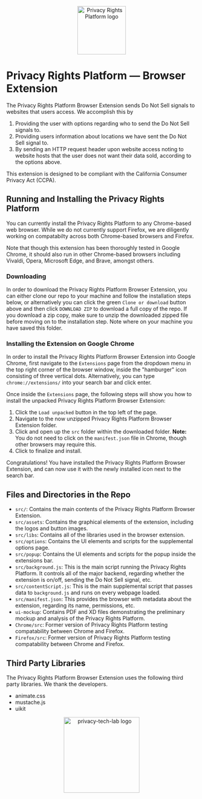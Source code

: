 <p align="center">
  <img src="https://github.com/privacy-tech-lab/privacy-rights-platform-browser-extension/blob/master/src/assets/icon128.png" width="128px" height="128px" title="Privacy Rights Platform logo">
<p>

# Privacy Rights Platform — Browser Extension

The Privacy Rights Platform Browser Extension sends Do Not Sell signals to websites that users access. We accomplish this by 
1) Providing the user with options regarding who to send the Do Not Sell signals to. 
2) Providing users information about locations we have sent the Do Not Sell signal to. 
3) By sending an HTTP request header upon website access noting to website hosts that the user does not want their data sold, according to the options above.

This extension is designed to be compliant with the California Consumer Privacy Act (CCPA). 

## Running and Installing the Privacy Rights Platform

You can currently install the Privacy Rights Platform to any Chrome-based web browser. While we do not currently support Firefox, we are diligently working on compatabilty across both Chrome-based browsers and Firefox. 

Note that though this extension has been thoroughly tested in Google Chrome, it should also run in other Chrome-based browsers including Vivaldi, Opera, Microsoft Edge, and Brave, amongst others. 

### Downloading

In order to download the Privacy Rights Platform Browser Extension, you can either clone our repo to your machine and follow the installation steps below, or alternatively you can click the green `Clone or download` button above and then click `DOWNLOAD ZIP` to download a full copy of the repo. If you download a zip copy, make sure to unzip the downloaded zipped file before moving on to the installation step. Note where on your machine you have saved this folder. 

### Installing the Extension on Google Chrome

In order to install the Privacy Rights Platform Browser Extension into Google Chrome, first navigate to the `Extensions` page from the dropdown menu in the top right corner of the browser window, inside the "hamburger" icon consisting of three vertical dots. Alternatively, you can type `chrome://extensions/` into your search bar and click enter. 

Once inside the `Extensions` page, the following steps will show you how to install the unpacked Privacy Rights Platform Browser Extension:
1) Click the `Load unpacked` button in the top left of the page.
2) Navigate to the now unzipped Privacy Rights Platform Browser Extension folder. 
3) Click and open up the `src` folder within the downloaded folder.
**Note:** You do not need to click on the `manifest.json` file in Chrome, though other browsers may require this. 
4) Click to finalize and install.

Congratulations! You have installed the Privacy Rights Platform Browser Extension, and can now use it with the newly installed icon next to the search bar. 

## Files and Directories in the Repo

- `src/`: Contains the main contents of the Privacy Rights Platform Browser Extension. 
- `src/assets`: Contains the graphical elements of the extension, including the logos and button images. 
- `src/libs`: Contains all of the libraries used in the browser extension. 
- `src/options`: Contains the UI elements and scripts for the supplemental options page. 
- `src/popup`: Contains the UI elements and scripts for the popup inside the extensions bar. 
- `src/background.js`: This is the main script running the Privacy Rights Platform. It controls all of the major backend, regarding whether the extension is on/off, sending the Do Not Sell signal, etc. 
- `src/contentScript.js`: This is the main supplemental script that passes data to `background.js` and runs on every webpage loaded.
- `src/manifest.json`: This provides the browser with metadata about the extension, regarding its name, permissions, etc. 
- `ui-mockup`: Contains PDF and XD files demonstrating the preliminary mockup and analysis of the Privacy Rights Platform.
- `Chrome/src`: Former version of Privacy Rights Platform testing compatability between Chrome and Firefox.
- `Firefox/src`: Former version of Privacy Rights Platform testing compatability between Chrome and Firefox.

## Third Party Libraries

The Privacy Rights Platform Browser Extension uses the following third party libraries. We thank the developers.
- animate.css
- mustache.js
- uikit

<p align="center">
  <img src="https://github.com/privacy-tech-lab/privacy-tech-lab.github.io/blob/master/images/plt_logo.png" width="200px" height="200px" title="privacy-tech-lab logo">
<p>
